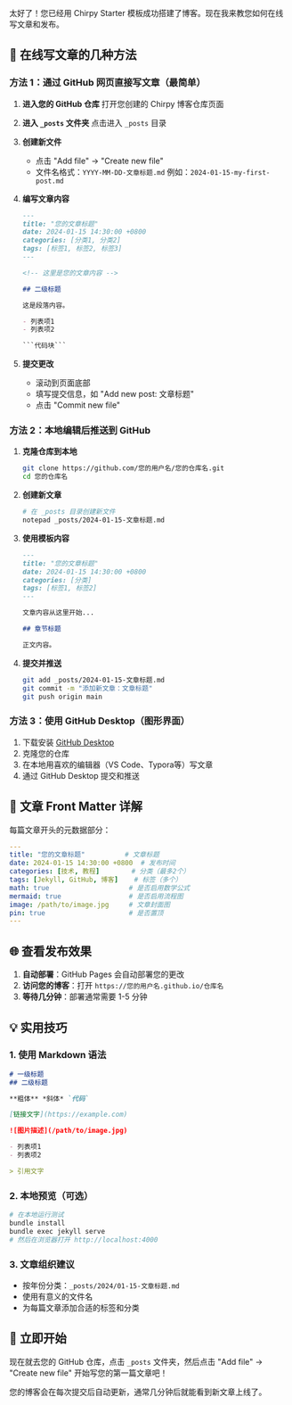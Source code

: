 太好了！您已经用 Chirpy Starter 模板成功搭建了博客。现在我来教您如何在线写文章和发布。

## 📝 在线写文章的几种方法

### 方法 1：通过 GitHub 网页直接写文章（最简单）

1.  **进入您的 GitHub 仓库**
    打开您创建的 Chirpy 博客仓库页面

2.  **进入 `_posts` 文件夹**
    点击进入 `_posts` 目录

3.  **创建新文件**
    - 点击 "Add file" → "Create new file"
    - 文件名格式：`YYYY-MM-DD-文章标题.md`
      例如：`2024-01-15-my-first-post.md`

4.  **编写文章内容**
    ```markdown
    ---
    title: "您的文章标题"
    date: 2024-01-15 14:30:00 +0800
    categories: [分类1, 分类2]
    tags: [标签1, 标签2, 标签3] 
    ---

    <!-- 这里是您的文章内容 -->

    ## 二级标题

    这是段落内容。

    - 列表项1
    - 列表项2

    ```代码块```
    ```

5.  **提交更改**
    - 滚动到页面底部
    - 填写提交信息，如 "Add new post: 文章标题"
    - 点击 "Commit new file"

### 方法 2：本地编辑后推送到 GitHub

1.  **克隆仓库到本地**
    ```bash
    git clone https://github.com/您的用户名/您的仓库名.git
    cd 您的仓库名
    ```

2.  **创建新文章**
    ```bash
    # 在 _posts 目录创建新文件
    notepad _posts/2024-01-15-文章标题.md
    ```

3.  **使用模板内容**
    ```markdown
    ---
    title: "您的文章标题"
    date: 2024-01-15 14:30:00 +0800
    categories: [分类]
    tags: [标签1, 标签2]
    ---

    文章内容从这里开始...

    ## 章节标题

    正文内容。
    ```

4.  **提交并推送**
    ```bash
    git add _posts/2024-01-15-文章标题.md
    git commit -m "添加新文章：文章标题"
    git push origin main
    ```

### 方法 3：使用 GitHub Desktop（图形界面）

1.  下载安装 [GitHub Desktop](https://desktop.github.com/)
2.  克隆您的仓库
3.  在本地用喜欢的编辑器（VS Code、Typora等）写文章
4.  通过 GitHub Desktop 提交和推送

## 🎨 文章 Front Matter 详解

每篇文章开头的元数据部分：

```yaml
---
title: "您的文章标题"          # 文章标题
date: 2024-01-15 14:30:00 +0800  # 发布时间
categories: [技术, 教程]        # 分类（最多2个）
tags: [Jekyll, GitHub, 博客]    # 标签（多个）
math: true                    # 是否启用数学公式
mermaid: true                 # 是否启用流程图
image: /path/to/image.jpg     # 文章封面图
pin: true                     # 是否置顶
---
```

## 🌐 查看发布效果

1.  **自动部署**：GitHub Pages 会自动部署您的更改
2.  **访问您的博客**：打开 `https://您的用户名.github.io/仓库名`
3.  **等待几分钟**：部署通常需要 1-5 分钟

## 💡 实用技巧

### 1. 使用 Markdown 语法
```markdown
# 一级标题
## 二级标题

**粗体** *斜体* `代码`

[链接文字](https://example.com)

![图片描述](/path/to/image.jpg)

- 列表项1
- 列表项2

> 引用文字
```

### 2. 本地预览（可选）
```bash
# 在本地运行测试
bundle install
bundle exec jekyll serve
# 然后在浏览器打开 http://localhost:4000
```

### 3. 文章组织建议
- 按年份分类：`_posts/2024/01-15-文章标题.md`
- 使用有意义的文件名
- 为每篇文章添加合适的标签和分类

## 🚀 立即开始

现在就去您的 GitHub 仓库，点击 `_posts` 文件夹，然后点击 "Add file" → "Create new file" 开始写您的第一篇文章吧！

您的博客会在每次提交后自动更新，通常几分钟后就能看到新文章上线了。